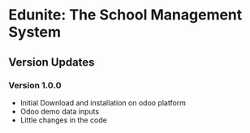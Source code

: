 # Edunite: The School Management System

## Version Updates
### Version 1.0.0
- Initial Download and installation on odoo platform
- Odoo demo data inputs
- Little changes in the code
